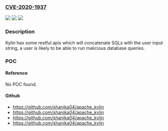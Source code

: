 ### [CVE-2020-1937](https://cve.mitre.org/cgi-bin/cvename.cgi?name=CVE-2020-1937)
![](https://img.shields.io/static/v1?label=Product&message=Apache%20Kylin&color=blue)
![](https://img.shields.io/static/v1?label=Version&message=n%2Fa&color=blue)
![](https://img.shields.io/static/v1?label=Vulnerability&message=SQL%20injection&color=brighgreen)

### Description

Kylin has some restful apis which will concatenate SQLs with the user input string, a user is likely to be able to run malicious database queries.

### POC

#### Reference
No POC found.

#### Github
- https://github.com/shanika04/apache_kylin
- https://github.com/shanika04/apache_kylin
- https://github.com/shanika04/apache_kylin
- https://github.com/shanika04/apache_kylin

